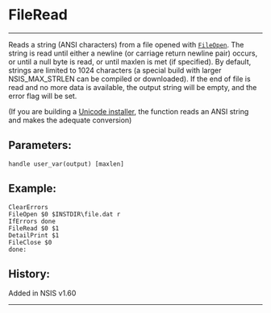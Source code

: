 # FileRead

---

Reads a string (ANSI characters) from a file opened with [`FileOpen`][1]. The string is read until either a newline (or carriage return newline pair) occurs, or until a null byte is read, or until maxlen is met (if specified). By default, strings are limited to 1024 characters (a special build with larger NSIS\_MAX\_STRLEN can be compiled or downloaded). If the end of file is read and no more data is available, the output string will be empty, and the error flag will be set.

(If you are building a [Unicode installer][2], the function reads an ANSI string and makes the adequate conversion)

## Parameters:

    handle user_var(output) [maxlen]

## Example:

	ClearErrors
	FileOpen $0 $INSTDIR\file.dat r
	IfErrors done
	FileRead $0 $1
	DetailPrint $1
	FileClose $0
	done:

## History:

Added in NSIS v1.60

---

[1]: FileOpen.markdown
[2]: http://nsis.sourceforge.net/Docs/Chapter1.html#1.4